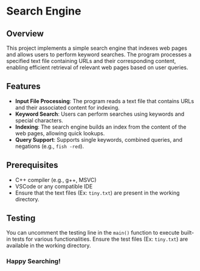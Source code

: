 # Search Engine

## Overview
This project implements a simple search engine that indexes web pages and allows users to perform keyword searches. The program processes a specified text file containing URLs and their corresponding content, enabling efficient retrieval of relevant web pages based on user queries.

## Features
- **Input File Processing**: The program reads a text file that contains URLs and their associated content for indexing.
- **Keyword Search**: Users can perform searches using keywords and special characters.
- **Indexing**: The search engine builds an index from the content of the web pages, allowing quick lookups.
- **Query Support**: Supports single keywords, combined queries, and negations (e.g., `fish -red`).

## Prerequisites
- C++ compiler (e.g., g++, MSVC)
- VSCode or any compatible IDE
- Ensure that the text files (Ex: `tiny.txt`) are present in the working directory.

## Testing
You can uncomment the testing line in the `main()` function to execute built-in tests for various functionalities. Ensure the test files (Ex: `tiny.txt`) are available in the working directory.

### Happy Searching!
